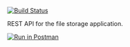 [![Build Status](https://app.travis-ci.com/dvavoly/webapp-rest-runner.svg?branch=main)](https://app.travis-ci.com/dvavoly/webapp-rest-runner)  

REST API for the file storage application.  

[![Run in Postman](https://run.pstmn.io/button.svg)](https://god.gw.postman.com/run-collection/14785827-410e01fe-0bb5-4862-a65a-5bdcb1d8e98e?action=collection%2Ffork&collection-url=entityId%3D14785827-410e01fe-0bb5-4862-a65a-5bdcb1d8e98e%26entityType%3Dcollection%26workspaceId%3D50e9b5b6-6ea2-4765-b272-0fd7e5febed2)